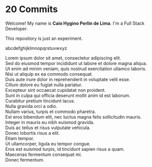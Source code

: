# 20 Commits

Welcome! My name is **Caio Hygino Perlin de Lima**. I'm a Full Stack Developer.

This repository is just an experiment.

abcdefghijklmnopqrstuvwxyz

Lorem ipsum dolor sit amet, consectetur adipiscing elit.  
Sed do eiusmod tempor incididunt ut labore et dolore magna aliqua.  
Ut enim ad minim veniam, quis nostrud exercitation ullamco laboris.  
Nisi ut aliquip ex ea commodo consequat.  
Duis aute irure dolor in reprehenderit in voluptate velit esse.  
Cillum dolore eu fugiat nulla pariatur.  
Excepteur sint occaecat cupidatat non proident.  
Sunt in culpa qui officia deserunt mollit anim id est laborum.  
Curabitur pretium tincidunt lacus.  
Nulla gravida orci a odio.  
Nullam varius, turpis et commodo pharetra.  
Est eros bibendum elit, nec luctus magna felis sollicitudin mauris.  
Integer in mauris eu nibh euismod gravida.  
Duis ac tellus et risus vulputate vehicula.  
Donec lobortis risus a elit.  
Etiam tempor.  
Ut ullamcorper, ligula eu tempor congue.  
Eros est euismod turpis, id tincidunt sapien risus a quam.  
Maecenas fermentum consequat mi.  
Donec fermentum.